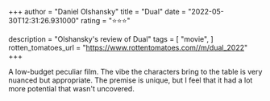 +++
author = "Daniel Olshansky"
title = "Dual"
date = "2022-05-30T12:31:26.931000"
rating = "⭐⭐⭐"

description = "Olshansky's review of Dual"
tags = [
    "movie",
]
rotten_tomatoes_url = "https://www.rottentomatoes.com//m/dual_2022"
+++

A low-budget peculiar film. The vibe the characters bring to the table is very nuanced but appropriate. The premise is unique, but I feel that it had a lot more potential that wasn't uncovered.
